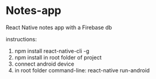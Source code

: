 # Notes-app
React Native notes app with a Firebase db

instructions:
1. npm install react-native-cli -g
2. npm install in root folder of project
3. connect android device
4. in root folder command-line: react-native run-android
